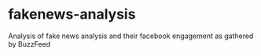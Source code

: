 # fakenews-analysis
Analysis of fake news analysis and their facebook engagement as gathered by BuzzFeed
